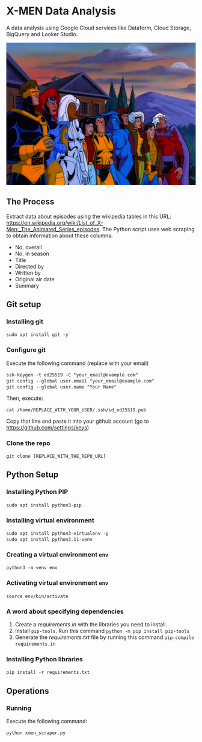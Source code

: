 # X-MEN Data Analysis
A data analysis using Google Cloud services like Dataform, Cloud Storage, BigQuery and Looker Studio.

<img src="images/xmen.png" />

## The Process

Extract data about episodes using the wikipedia tables in this URL: https://en.wikipedia.org/wiki/List_of_X-Men:_The_Animated_Series_episodes. The Python script uses web scraping to obtain information about these columns:
- No. overall	
- No. in season
- Title
- Directed by
- Written by
- Original air date
- Summary

## Git setup

### Installing git

```
sudo apt install git -y
```

### Configure git

Execute the following command (replace with your email)
```
ssh-keygen -t ed25519 -C "your_email@example.com"
git config --global user.email "your_email@example.com"
git config --global user.name "Your Name"
```

Then, execute:

```
cat /home/REPLACE_WITH_YOUR_USER/.ssh/id_ed25519.pub
```

Copy that line and paste it into your github account (go to https://github.com/settings/keys)

### Clone the repo

```
git clone [REPLACE_WITH_THE_REPO_URL]
```

## Python Setup

### Installing Python PIP

```
sudo apt install python3-pip
```

### Installing virtual environment

```
sudo apt install python3-virtualenv -y
sudo apt install python3.11-venv
```

### Creating a virtual environment `env`

```
python3 -m venv env
```

### Activating virtual environment `env`

```
source env/bin/activate
```

### A word about specifying dependencies

1. Create a *requirements.in* with the libraries you need to install.
2. Install `pip-tools`. Run this command `python -m pip install pip-tools`
3. Generate the *requirements.txt* file by running this command `pip-compile requirements.in`


### Installing Python libraries

```
pip install -r requirements.txt
```

## Operations

### Running

Execute the following command:

```
python xmen_scraper.py
```

